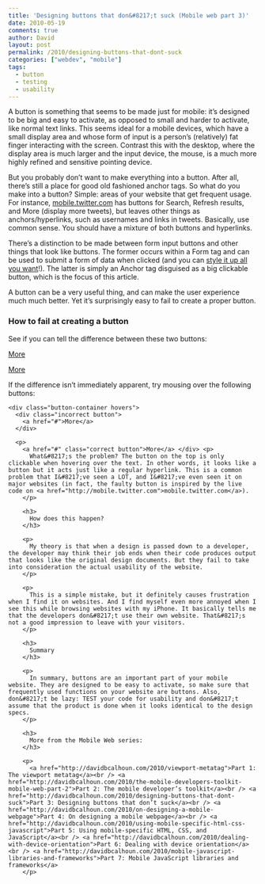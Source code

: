 ```yaml
---
title: 'Designing buttons that don&#8217;t suck (Mobile web part 3)'
date: 2010-05-19
comments: true
author: David
layout: post
permalink: /2010/designing-buttons-that-dont-suck
categories: ["webdev", "mobile"]
tags:
  - button
  - testing
  - usability
---
```

A button is something that seems to be made just for mobile: it&#8217;s designed to be big and easy to activate, as opposed to small and harder to activate, like normal text links. This seems ideal for a mobile devices, which have a small display area and whose form of input is a person&#8217;s (relatively) fat finger interacting with the screen. Contrast this with the desktop, where the display area is much larger and the input device, the mouse, is a much more highly refined and sensitive pointing device.

But you probably don&#8217;t want to make everything into a button. After all, there&#8217;s still a place for good old fashioned anchor tags. So what do you make into a button? Simple: areas of your website that get frequent usage. For instance, [mobile.twitter.com][1] has buttons for Search, Refresh results, and More (display more tweets), but leaves other things as anchors/hyperlinks, such as usernames and links in tweets. Basically, use common sense. You should have a mixture of both buttons and hyperlinks.

There&#8217;s a distinction to be made between form input buttons and other things that look like buttons. The former occurs within a Form tag and can be used to submit a form of data when clicked (and you can [style it up all you want][2]!). The latter is simply an Anchor tag disguised as a big clickable button, which is the focus of this article.

A button can be a very useful thing, and can make the user experience much much better. Yet it&#8217;s surprisingly easy to fail to create a proper button.

### How to fail at creating a button

See if you can tell the difference between these two buttons:

<div class="button-container">
  <div class="incorrect button">
    <a href="#">More</a>
  </div>
  
  <p>
    <a href="#" class="correct button">More</a> </div> <p>
      If the difference isn&#8217;t immediately apparent, try mousing over the following buttons:
    </p>
    
    <div class="button-container hovers">
      <div class="incorrect button">
        <a href="#">More</a>
      </div>
      
      <p>
        <a href="#" class="correct button">More</a> </div> <p>
          What&#8217;s the problem? The button on the top is only clickable when hovering over the text. In other words, it looks like a button but it acts just like a regular hyperlink. This is a common problem that I&#8217;ve seen a LOT, and I&#8217;ve even seen it on major websites (in fact, the faulty button is inspired by the live code on <a href="http://mobile.twitter.com">mobile.twitter.com</a>).
        </p>
        
        <h3>
          How does this happen?
        </h3>
        
        <p>
          My theory is that when a design is passed down to a developer, the developer may think their job ends when their code produces output that looks like the original design documents. But they fail to take into consideration the actual usability of the website.
        </p>
        
        <p>
          This is a simple mistake, but it definitely causes frustration when I find it on websites. And I find myself even more annoyed when I see this while browsing websites with my iPhone. It basically tells me that the developers don&#8217;t use their own website. That&#8217;s not a good impression to leave with your visitors.
        </p>
        
        <h3>
          Summary
        </h3>
        
        <p>
          In summary, buttons are an important part of your mobile website. They are designed to be easy to activate, so make sure that frequently used functions on your website are buttons. Also, don&#8217;t be lazy: TEST your code for usability and don&#8217;t assume that the product is done when it looks identical to the design specs.
        </p>
        
        <h3>
          More from the Mobile Web series:
        </h3>
        
        <p>
          <a href="http://davidbcalhoun.com/2010/viewport-metatag">Part 1: The viewport metatag</a><br /> <a href="http://davidbcalhoun.com/2010/the-mobile-developers-toolkit-mobile-web-part-2">Part 2: The mobile developer’s toolkit</a><br /> <a href="http://davidbcalhoun.com/2010/designing-buttons-that-dont-suck">Part 3: Designing buttons that don’t suck</a><br /> <a href="http://davidbcalhoun.com/2010/on-designing-a-mobile-webpage">Part 4: On designing a mobile webpage</a><br /> <a href="http://davidbcalhoun.com/2010/using-mobile-specific-html-css-javascript">Part 5: Using mobile-specific HTML, CSS, and JavaScript</a><br /> <a href="http://davidbcalhoun.com/2010/dealing-with-device-orientation">Part 6: Dealing with device orientation</a><br /> <a href="http://davidbcalhoun.com/2010/mobile-javascript-libraries-and-frameworks">Part 7: Mobile JavaScript libraries and frameworks</a>
        </p>

 [1]: http://mobile.twitter.com
 [2]: http://girliemac.com/blog/2010/02/04/css3-box-shadow-with-inset-values-the-aqua-button-rerevisited/